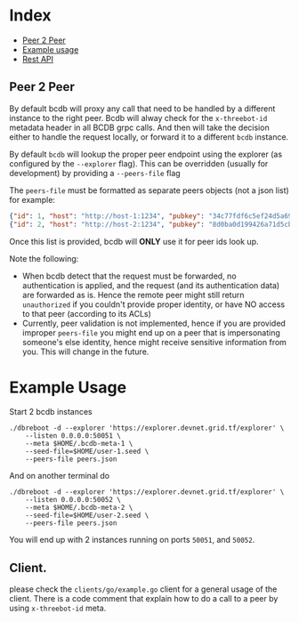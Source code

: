# Index
- [Peer 2 Peer](#peer-2-peer)
- [Example usage](#example-usage)
- [Rest API](api.md)

## Peer 2 Peer
By default bcdb will proxy any call that need to be handled by a different instance to the right peer. Bcdb will alway check for the `x-threebot-id` metadata header in all BCDB grpc calls. And then will take the decision either to handle the request locally, or forward it to a different `bcdb` instance.

By default `bcdb` will lookup the proper peer endpoint using the explorer (as configured by the `--explorer` flag). This can be overridden (usually for development) by providing a `--peers-file` flag

The `peers-file` must be formatted as separate peers objects (not a json list) for example:
```json
{"id": 1, "host": "http://host-1:1234", "pubkey": "34c77fdf6c5ef24d5a6981be06f9109ba83b7e306cfad8141ce5f572b647cbeb"}
{"id": 2, "host": "http://host-2:1234", "pubkey": "8d0ba0d199426a71d5cb933406ab3296db5441384a5c5a39f4435130cfb688dc"}
```

Once this list is provided, bcdb will **ONLY** use it for peer ids look up.

Note the following:
- When bcdb detect that the request must be forwarded, no authentication is applied, and the request (and its authentication data) are forwarded as is. Hence the remote peer might still return `unauthorized` if you couldn't provide proper identity, or have NO access to that peer (according to its ACLs)
- Currently, peer validation is not implemented, hence if you are provided improper `peers-file` you might end up on a peer that is impersonating someone's else identity, hence might receive sensitive information from you. This will change in the future.

# Example Usage
Start 2 bcdb instances
```
./dbreboot -d --explorer 'https://explorer.devnet.grid.tf/explorer' \
    --listen 0.0.0.0:50051 \
    --meta $HOME/.bcdb-meta-1 \
    --seed-file=$HOME/user-1.seed \
    --peers-file peers.json
```

And on another terminal do
```
./dbreboot -d --explorer 'https://explorer.devnet.grid.tf/explorer' \
    --listen 0.0.0.0:50052 \
    --meta $HOME/.bcdb-meta-2 \
    --seed-file=$HOME/user-2.seed \
    --peers-file peers.json
```

You will end up with 2 instances running on ports `50051`, and `50052`.

## Client.
please check the `clients/go/example.go` client for a general usage of the client. There is a code comment that explain how to do a call to a peer by using `x-threebot-id` meta.

